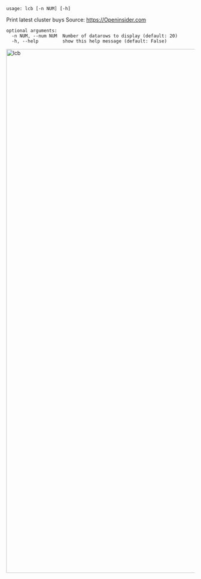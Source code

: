 ```
usage: lcb [-n NUM] [-h]
```

Print latest cluster buys Source: https://Openinsider.com

```
optional arguments:
  -n NUM, --num NUM  Number of datarows to display (default: 20)
  -h, --help         show this help message (default: False)
```

<img width="1400" alt="lcb" src="https://user-images.githubusercontent.com/25267873/125373750-9a0ea400-e37d-11eb-9af4-992f356e3648.png">
